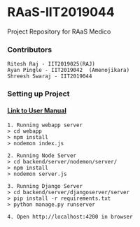 # RAaS-IIT2019044
Project Repository for RAaS Medico

### Contributors
```
Ritesh Raj - IIT2019025(RAJ)
Ayan Pingle - IIT2019042  (Amenojikara)
Shreesh Swaraj - IIT2019044
```

### Setting up Project
#### [Link to User Manual](https://drive.google.com/file/d/16CqaGZz-ZM5-ldq8y0bMlJGfTQ2egC3k/view?usp=sharing)
```
1. Running webapp server
> cd webapp 
> npm install
> nodemon index.js

2. Running Node Server
> cd backend/server/nodemon/server/
> npm install
> nodemon server.js

3. Running Django Server
> cd backend/server/djangoserver/server
> pip install -r requirements.txt
> python manage.py runserver

4. Open http://localhost:4200 in browser
```

